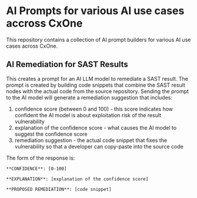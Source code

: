 # AI Prompts for various AI use cases accross CxOne
This repository contains a collection of AI prompt builders for various AI use cases across CxOne.
## AI Remediation for SAST Results
This creates a prompt for an AI LLM model to remediate a SAST result. 
The prompt is created by building code snippets that combine the SAST result nodes with the actual code from the source repository.
Sending the prompt to the AI model will generate a remediation suggestion that includes: 
1. confidence score (between 0 and 100) - this score indicates how confident the AI model is about exploitation risk of the result vulnerability
2. explanation of the confidence score - what causes the AI model to suggest the confidence score
3. remediation suggestion - the actual code snippet that fixes the vulnerability so that a developer can copy-paste into the source code

The form of the response is: 
```
**CONFIDENCE**: [0-100]

**EXPLANATION**: [explanation of the confidence score]

**PROPOSED REMEDIATION**: [code snippet]
```
